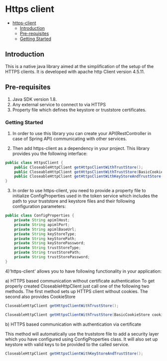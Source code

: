 # Https client

- [https-client](#https-client)
  - [Introduction](#introduction)
  - [Pre-requisites](#pre-requisites)
  - [Getting Started](#getting-started)

## Introduction

This is a native java library aimed at the simplification of the setup of the HTTPS clients. It is developed with apache http Client version 4.5.11.

## Pre-requisites

1) Java SDK version 1.8.
2) Any external service to connect to via HTTPS
3) Property file which defines the keystore or truststore certificates.

### Getting Started

1) In order to use this library you can create your API(RestController in case of Spring API) communicating with other services.

2) Then add https-client as a dependency in your project. This library provides you the following interface:

```java
public class HttpsClient {
    public CloseableHttpClient getHttpsClientWithTrustStore();
    public CloseableHttpClient getHttpsClientWithTrustStore(BasicCookieStore cookieStore);
    public CloseableHttpClient getHttpsClientWithKeyStoreAndTrustStore();
}
```
3) In order to use https-client, you need to provide a property file to initialize ConfigProperties used 
in the token service which includes the path to your truststore and keystore files and their following 
configuration parameters:

```java
public class ConfigProperties {
    private String apimlHost;
    private String apimlPort;
    private String apimlBaseUrl;
    private String keyStoreType;
    private String keyStorePath;
    private String keyStorePassword;
    private String trustStoreType;
    private String trustStorePath;
    private String trustStorePassword;
}
```

4)'https-client' allows you to have following functionality in your application:

a) HTTPS based communication without certificate authentication
To get properly created CloseableHttpClient just call one of the following two methods. The first method sets up HTTPS client without cookies. The second also provides CookieStore

```java
CloseableHttpClient getHttpsClientWithTrustStore();
 ``` 

```java
CloseableHttpClient getHttpsClientWithTrustStore(BasicCookieStore cookieStore);
 ``` 

b) HTTPS based communication with authentication via certificate

This method will automatically use the truststore file to add a security layer which you have configured using ConfigProperties class. It will also set up keystore with valid keys to be provided to the called service. 

```java
CloseableHttpClient getHttpsClientWithKeyStoreAndTrustStore();
 ``` 